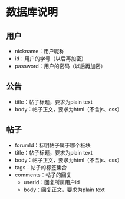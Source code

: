 # 数据库说明
## 用户
+ nickname：用户昵称
+ id：用户的学号（以后再加密）
+ password：用户的密码（以后再加密）

## 公告
+ title：帖子标题，要求为plain text
+ body：帖子正文，要求为html（不含js、css）

## 帖子
+ forumId：标明帖子属于哪个板块
+ title：帖子标题，要求为plain text
+ body：帖子正文，要求为html（不含js、css）
+ tags：帖子的标签集合
+ comments：帖子的回复
  + userId：回复所属用户id
  + body：回复正文，要求为plain text